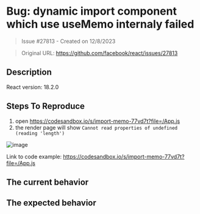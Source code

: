 # Bug: dynamic import component  which use useMemo internaly failed

> Issue #27813 - Created on 12/8/2023

> Original URL: https://github.com/facebook/react/issues/27813

## Description

<!--
  Please provide a clear and concise description of what the bug is. Include
  screenshots if needed. Please test using the latest version of the relevant
  React packages to make sure your issue has not already been fixed.
-->

React version: 18.2.0

## Steps To Reproduce

1. open https://codesandbox.io/s/import-memo-77vd7t?file=/App.js
2. the render page will show `Cannot read properties of undefined (reading 'length')`

![image](https://github.com/facebook/react/assets/49113249/9043a326-c323-4828-850d-47a72ff52f7b)


<!--
  Your bug will get fixed much faster if we can run your code and it doesn't
  have dependencies other than React. Issues without reproduction steps or
  code examples may be immediately closed as not actionable.
-->

Link to code example:
https://codesandbox.io/s/import-memo-77vd7t?file=/App.js
<!--
  Please provide a CodeSandbox (https://codesandbox.io/s/new), a link to a
  repository on GitHub, or provide a minimal code example that reproduces the
  problem. You may provide a screenshot of the application if you think it is
  relevant to your bug report. Here are some tips for providing a minimal
  example: https://stackoverflow.com/help/mcve.
-->

## The current behavior


## The expected behavior

